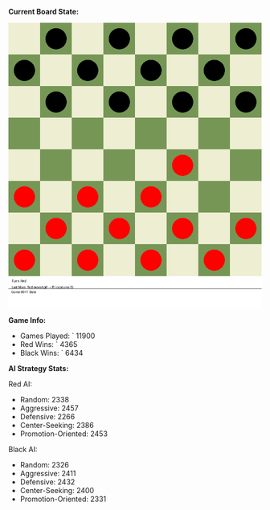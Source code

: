 
**Current Board State:**  
<!-- START_GIF -->
![Checkers Game](./checkers_game.gif)
<!-- END_GIF -->

**Game Info:**  
- Games Played: `<!-- GAMES_PLAYED --> 11900
- Red Wins: `<!-- RED_WINS --> 4365
- Black Wins: `<!-- BLACK_WINS --> 6434

<!-- AI_STATS -->
**AI Strategy Stats:**

Red AI:
- Random: 2338
- Aggressive: 2457
- Defensive: 2266
- Center-Seeking: 2386
- Promotion-Oriented: 2453

Black AI:
- Random: 2326
- Aggressive: 2411
- Defensive: 2432
- Center-Seeking: 2400
- Promotion-Oriented: 2331
